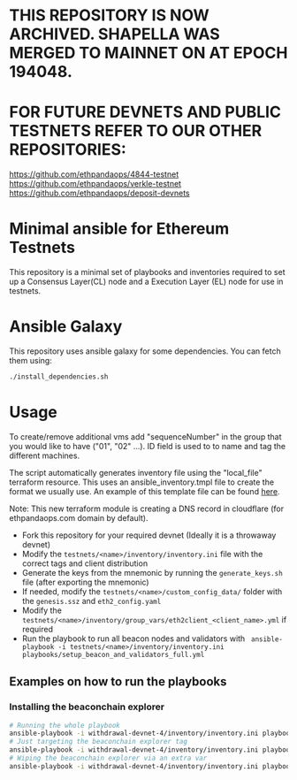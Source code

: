 # THIS REPOSITORY IS NOW ARCHIVED. SHAPELLA WAS MERGED TO MAINNET ON AT EPOCH 194048.
# FOR FUTURE DEVNETS AND PUBLIC TESTNETS REFER TO OUR OTHER REPOSITORIES: 
  https://github.com/ethpandaops/4844-testnet
  https://github.com/ethpandaops/verkle-testnet
  https://github.com/ethpandaops/deposit-devnets

# Minimal ansible for Ethereum Testnets

This repository is a minimal set of playbooks and inventories required to set up a Consensus Layer(CL) node and a Execution
Layer (EL) node for use in testnets.

# Ansible Galaxy

This repository uses ansible galaxy for some dependencies. You can fetch them using:

```sh
./install_dependencies.sh
```

# Usage
To create/remove additional vms add "sequenceNumber" in the group that you would like to have ("01", "02" ...). ID field is used to to name and tag the different machines. 

The script automatically generates inventory file using the "local_file" terraform resource. This uses an ansible_inventory.tmpl file to create the format we usually use. An example of this template file can be found [here](terraform/withdrawals-devnet-2/ansible_inventory.tmpl).

Note: This new terraform module is creating a DNS record in cloudflare (for ethpandaops.com domain by default). 

- Fork this repository for your required devnet (Ideally it is a throwaway devnet)
- Modify the `testnets/<name>/inventory/inventory.ini` file with the correct tags and client distribution
- Generate the keys from the mnemonic by running the `generate_keys.sh` file (after exporting the mnemonic)
- If needed, modify the `testnets/<name>/custom_config_data/` folder with the `genesis.ssz` and `eth2_config.yaml`
- Modify the `testnets/<name>/inventory/group_vars/eth2client_<client_name>.yml` if required
- Run the playbook to run all beacon nodes and validators with ` ansible-playbook -i testnets/<name>/inventory/inventory.ini playbooks/setup_beacon_and_validators_full.yml`


## Examples on how to run the playbooks

### Installing the beaconchain explorer

```sh
# Running the whole playbook
ansible-playbook -i withdrawal-devnet-4/inventory/inventory.ini playbooks/setup_beaconchain_explorer.yml 
# Just targeting the beaconchain explorer tag
ansible-playbook -i withdrawal-devnet-4/inventory/inventory.ini playbooks/setup_beaconchain_explorer.yml -t beaconchain_explorer_aio
# Wiping the beaconchain explorer via an extra var
ansible-playbook -i withdrawal-devnet-4/inventory/inventory.ini playbooks/setup_beaconchain_explorer.yml  -t beaconchain_explorer_aio -e "beaconchain_explorer_aio_cleanup_all=true"
```

